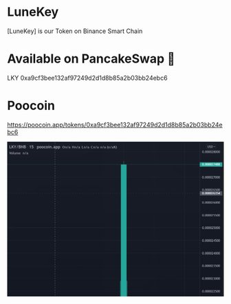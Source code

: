 # LuneKey
[LuneKey] is our Token on Binance Smart Chain 

# Available on PancakeSwap 🥞
LKY 0xa9cf3bee132af97249d2d1d8b85a2b03bb24ebc6 

# Poocoin 
https://poocoin.app/tokens/0xa9cf3bee132af97249d2d1d8b85a2b03bb24ebc6

![](images/LKY.PNG)

